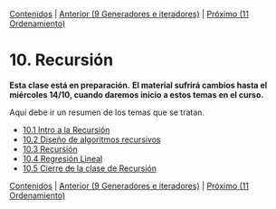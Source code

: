 [Contenidos](../Contenidos.md) \| [Anterior (9 Generadores e iteradores)](../09_Generadores_e_Iteradores/00_Resumen.md) \| [Próximo (11 Ordenamiento)](../11_Ordenamiento/00_Resumen.md)

# 10. Recursión
**Esta clase está en preparación.**
**El material sufrirá cambios hasta el miércoles 14/10, cuando daremos inicio a estos temas en el curso.**

Aquí debe ir un resumen de los temas que se tratan.


* [10.1 Intro a la Recursión](01_Recursion.md)
* [10.2 Diseño de algoritmos recursivos](02_Diseno_Recursivo.md)
* [10.3 Recursión](03_EjerciciosRec.md)
* [10.4 Regresión Lineal](04_RegresionLineal.md)
* [10.5 Cierre de la clase de Recursión](05_Cierre.md)


[Contenidos](../Contenidos.md) \| [Anterior (9 Generadores e iteradores)](../09_Generadores_e_Iteradores/00_Resumen.md) \| [Próximo (11 Ordenamiento)](../11_Ordenamiento/00_Resumen.md)
